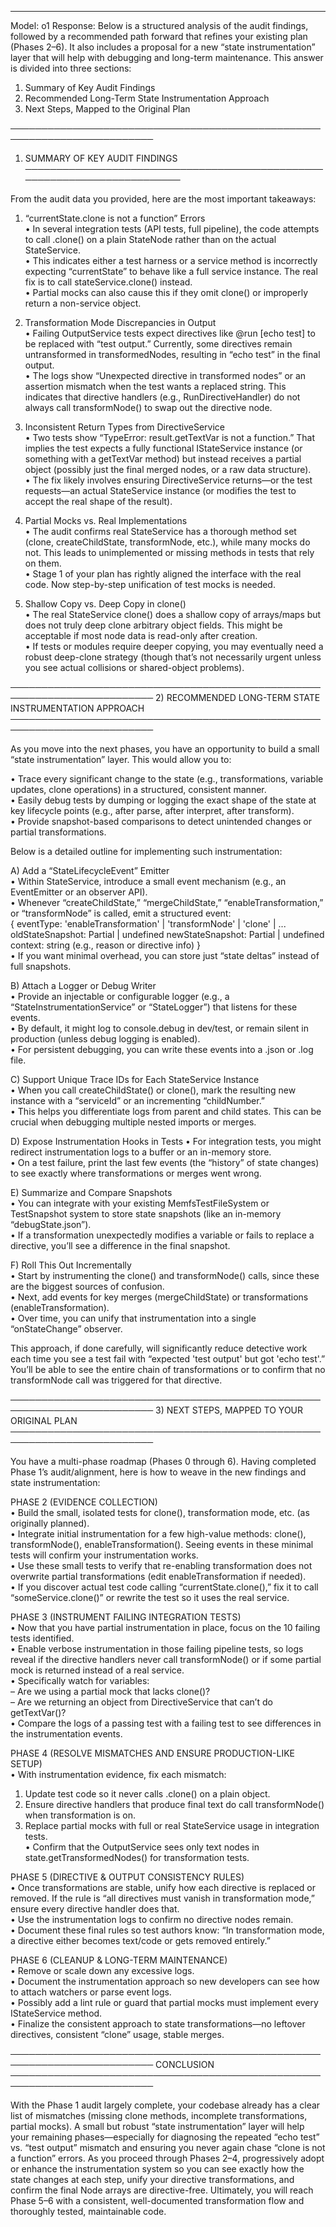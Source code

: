 -------------------------
Model: o1
Response:
Below is a structured analysis of the audit findings, followed by a recommended path forward that refines your existing plan (Phases 2–6). It also includes a proposal for a new “state instrumentation” layer that will help with debugging and long-term maintenance. This answer is divided into three sections:

1) Summary of Key Audit Findings  
2) Recommended Long-Term State Instrumentation Approach  
3) Next Steps, Mapped to the Original Plan  

─────────────────────────────────────────────────────────────────────────
1) SUMMARY OF KEY AUDIT FINDINGS
─────────────────────────────────────────────────────────────────────────

From the audit data you provided, here are the most important takeaways:

1. “currentState.clone is not a function” Errors  
   • In several integration tests (API tests, full pipeline), the code attempts to call .clone() on a plain StateNode rather than on the actual StateService.  
   • This indicates either a test harness or a service method is incorrectly expecting “currentState” to behave like a full service instance. The real fix is to call stateService.clone() instead.  
   • Partial mocks can also cause this if they omit clone() or improperly return a non-service object.

2. Transformation Mode Discrepancies in Output  
   • Failing OutputService tests expect directives like @run [echo test] to be replaced with “test output.” Currently, some directives remain untransformed in transformedNodes, resulting in “echo test” in the final output.  
   • The logs show “Unexpected directive in transformed nodes” or an assertion mismatch when the test wants a replaced string. This indicates that directive handlers (e.g., RunDirectiveHandler) do not always call transformNode() to swap out the directive node.

3. Inconsistent Return Types from DirectiveService  
   • Two tests show “TypeError: result.getTextVar is not a function.” That implies the test expects a fully functional IStateService instance (or something with a getTextVar method) but instead receives a partial object (possibly just the final merged nodes, or a raw data structure).  
   • The fix likely involves ensuring DirectiveService returns—or the test requests—an actual StateService instance (or modifies the test to accept the real shape of the result).

4. Partial Mocks vs. Real Implementations  
   • The audit confirms real StateService has a thorough method set (clone, createChildState, transformNode, etc.), while many mocks do not. This leads to unimplemented or missing methods in tests that rely on them.  
   • Stage 1 of your plan has rightly aligned the interface with the real code. Now step-by-step unification of test mocks is needed.

5. Shallow Copy vs. Deep Copy in clone()  
   • The real StateService clone() does a shallow copy of arrays/maps but does not truly deep clone arbitrary object fields. This might be acceptable if most node data is read-only after creation.  
   • If tests or modules require deeper copying, you may eventually need a robust deep-clone strategy (though that’s not necessarily urgent unless you see actual collisions or shared-object problems).

─────────────────────────────────────────────────────────────────────────
2) RECOMMENDED LONG-TERM STATE INSTRUMENTATION APPROACH
─────────────────────────────────────────────────────────────────────────

As you move into the next phases, you have an opportunity to build a small “state instrumentation” layer. This would allow you to:

• Trace every significant change to the state (e.g., transformations, variable updates, clone operations) in a structured, consistent manner.  
• Easily debug tests by dumping or logging the exact shape of the state at key lifecycle points (e.g., after parse, after interpret, after transform).  
• Provide snapshot-based comparisons to detect unintended changes or partial transformations.

Below is a detailed outline for implementing such instrumentation:

A) Add a “StateLifecycleEvent” Emitter  
   • Within StateService, introduce a small event mechanism (e.g., an EventEmitter or an observer API).  
   • Whenever “createChildState,” “mergeChildState,” “enableTransformation,” or “transformNode” is called, emit a structured event:  
     {
       eventType: 'enableTransformation' | 'transformNode' | 'clone' | ...
       oldStateSnapshot: Partial<StateNode> | undefined
       newStateSnapshot: Partial<StateNode> | undefined
       context: string (e.g., reason or directive info)
     }  
   • If you want minimal overhead, you can store just “state deltas” instead of full snapshots.

B) Attach a Logger or Debug Writer  
   • Provide an injectable or configurable logger (e.g., a “StateInstrumentationService” or “StateLogger”) that listens for these events.  
   • By default, it might log to console.debug in dev/test, or remain silent in production (unless debug logging is enabled).  
   • For persistent debugging, you can write these events into a .json or .log file.

C) Support Unique Trace IDs for Each StateService Instance  
   • When you call createChildState() or clone(), mark the resulting new instance with a “serviceId” or an incrementing “childNumber.”  
   • This helps you differentiate logs from parent and child states. This can be crucial when debugging multiple nested imports or merges.

D) Expose Instrumentation Hooks in Tests
   • For integration tests, you might redirect instrumentation logs to a buffer or an in-memory store.  
   • On a test failure, print the last few events (the “history” of state changes) to see exactly where transformations or merges went wrong.

E) Summarize and Compare Snapshots  
   • You can integrate with your existing MemfsTestFileSystem or TestSnapshot system to store state snapshots (like an in-memory “debugState.json”).  
   • If a transformation unexpectedly modifies a variable or fails to replace a directive, you’ll see a difference in the final snapshot.  

F) Roll This Out Incrementally  
   • Start by instrumenting the clone() and transformNode() calls, since these are the biggest sources of confusion.  
   • Next, add events for key merges (mergeChildState) or transformations (enableTransformation).  
   • Over time, you can unify that instrumentation into a single “onStateChange” observer.

This approach, if done carefully, will significantly reduce detective work each time you see a test fail with “expected 'test output' but got 'echo test'.” You’ll be able to see the entire chain of transformations or to confirm that no transformNode call was triggered for that directive.

─────────────────────────────────────────────────────────────────────────
3) NEXT STEPS, MAPPED TO YOUR ORIGINAL PLAN
─────────────────────────────────────────────────────────────────────────

You have a multi-phase roadmap (Phases 0 through 6). Having completed Phase 1’s audit/alignment, here is how to weave in the new findings and state instrumentation:

PHASE 2 (EVIDENCE COLLECTION)  
• Build the small, isolated tests for clone(), transformation mode, etc. (as originally planned).  
• Integrate initial instrumentation for a few high-value methods: clone(), transformNode(), enableTransformation(). Seeing events in these minimal tests will confirm your instrumentation works.  
• Use these small tests to verify that re-enabling transformation does not overwrite partial transformations (edit enableTransformation if needed).  
• If you discover actual test code calling “currentState.clone(),” fix it to call “someService.clone()” or rewrite the test so it uses the real service.  

PHASE 3 (INSTRUMENT FAILING INTEGRATION TESTS)  
• Now that you have partial instrumentation in place, focus on the 10 failing tests identified.  
• Enable verbose instrumentation in those failing pipeline tests, so logs reveal if the directive handlers never call transformNode() or if some partial mock is returned instead of a real service.  
• Specifically watch for variables:  
  – Are we using a partial mock that lacks clone()?  
  – Are we returning an object from DirectiveService that can’t do getTextVar()?  
• Compare the logs of a passing test with a failing test to see differences in the instrumentation events.

PHASE 4 (RESOLVE MISMATCHES AND ENSURE PRODUCTION-LIKE SETUP)  
• With instrumentation evidence, fix each mismatch:  
  1. Update test code so it never calls .clone() on a plain object.  
  2. Ensure directive handlers that produce final text do call transformNode() when transformation is on.  
  3. Replace partial mocks with full or real StateService usage in integration tests.  
• Confirm that the OutputService sees only text nodes in state.getTransformedNodes() for transformation tests.  

PHASE 5 (DIRECTIVE & OUTPUT CONSISTENCY RULES)  
• Once transformations are stable, unify how each directive is replaced or removed. If the rule is “all directives must vanish in transformation mode,” ensure every directive handler does that.  
• Use the instrumentation logs to confirm no directive nodes remain.  
• Document these final rules so test authors know: “In transformation mode, a directive either becomes text/code or gets removed entirely.”

PHASE 6 (CLEANUP & LONG-TERM MAINTENANCE)  
• Remove or scale down any excessive logs.  
• Document the instrumentation approach so new developers can see how to attach watchers or parse event logs.  
• Possibly add a lint rule or guard that partial mocks must implement every IStateService method.  
• Finalize the consistent approach to state transformations—no leftover directives, consistent “clone” usage, stable merges.

─────────────────────────────────────────────────────────────────────────
CONCLUSION
─────────────────────────────────────────────────────────────────────────

With the Phase 1 audit largely complete, your codebase already has a clear list of mismatches (missing clone methods, incomplete transformations, partial mocks). A small but robust “state instrumentation” layer will help your remaining phases—especially for diagnosing the repeated “echo test” vs. “test output” mismatch and ensuring you never again chase “clone is not a function” errors. As you proceed through Phases 2–4, progressively adopt or enhance the instrumentation system so you can see exactly how the state changes at each step, unify your directive transformations, and confirm the final Node arrays are directive-free. Ultimately, you will reach Phase 5–6 with a consistent, well-documented transformation flow and thoroughly tested, maintainable code.
